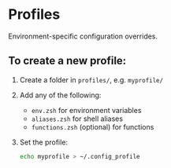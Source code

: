 # Profiles

Environment-specific configuration overrides.

## To create a new profile:

1. Create a folder in `profiles/`, e.g. `myprofile/`
2. Add any of the following:
   - `env.zsh` for environment variables
   - `aliases.zsh` for shell aliases
   - `functions.zsh` (optional) for functions

3. Set the profile:

   ```sh
   echo myprofile > ~/.config_profile
   ```
